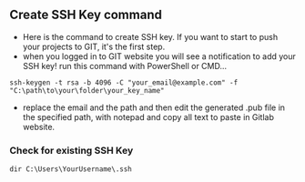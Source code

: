 ## Create SSH Key command

- Here is the command to create SSH key. If you want to start to push your projects to GIT, it's the first step.  
- when you logged in to GIT website you will see a notification to add your SSH key! run this command with PowerShell or CMD...  

```shell
ssh-keygen -t rsa -b 4096 -C "your_email@example.com" -f "C:\path\to\your\folder\your_key_name"
```

- replace the email and the path and then edit the generated .pub file in the specified path, with notepad and copy all text to paste in Gitlab website.

### Check for existing SSH Key 
```shell
dir C:\Users\YourUsername\.ssh
```

